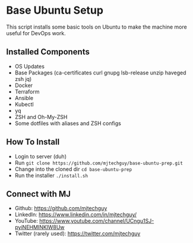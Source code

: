 # Base Ubuntu Setup

This script installs some basic tools on Ubuntu to make the machine more useful for DevOps work.

## Installed Components
- OS Updates
- Base Packages (ca-certificates curl gnupg lsb-release unzip haveged zsh jq)
- Docker
- Terraform
- Ansible
- Kubectl
- yq
- ZSH and Oh-My-ZSH
- Some dotfiles with aliases and ZSH configs

## How To Install

- Login to server (duh)
- Run `git clone https://github.com/mjtechguy/base-ubuntu-prep.git`
- Change into the cloned dir `cd base-ubuntu-prep`
- Run the installer `./install.sh`

## Connect with MJ

- Github: https://github.com/mjtechguy
- LinkedIn: https://www.linkedin.com/in/mjtechguy/
- YouTube: https://www.youtube.com/channel/UCngu1SJ-pyiNEHMINKlW8Uw
- Twitter (rarely used): https://twitter.com/mjtechguy

